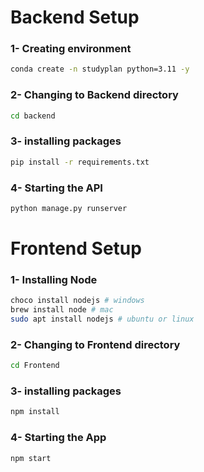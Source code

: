 # Backend Setup

### 1- Creating environment

```bash
conda create -n studyplan python=3.11 -y
```

### 2- Changing to Backend directory

```bash
cd backend 
```

### 3- installing packages

```bash
pip install -r requirements.txt
```

### 4- Starting the API

```bash
python manage.py runserver
```

# Frontend Setup

### 1- Installing Node

```bash
choco install nodejs # windows
brew install node # mac
sudo apt install nodejs # ubuntu or linux
```

### 2- Changing to Frontend directory

```bash
cd Frontend 
```

### 3- installing packages

```bash
npm install 
```

### 4- Starting the App

```bash
npm start 
```
